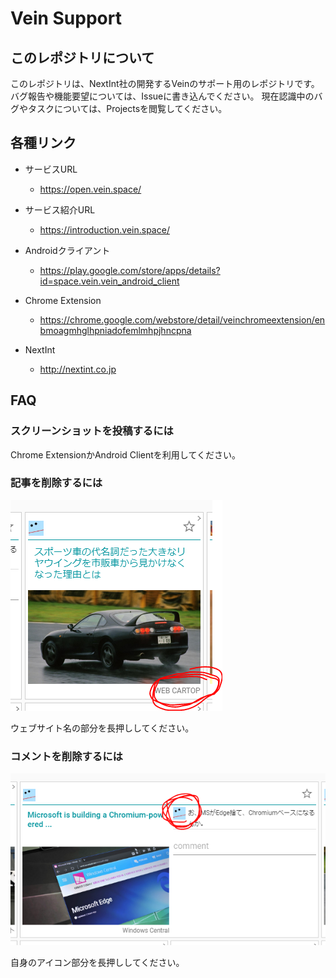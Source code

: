 
# Vein Support

## このレポジトリについて

このレポジトリは、NextInt社の開発するVeinのサポート用のレポジトリです。
バグ報告や機能要望については、Issueに書き込んでください。
現在認識中のバグやタスクについては、Projectsを閲覧してください。

## 各種リンク
- サービスURL
  - https://open.vein.space/

- サービス紹介URL
  - https://introduction.vein.space/

- Androidクライアント
  - https://play.google.com/store/apps/details?id=space.vein.vein_android_client

- Chrome Extension
  - https://chrome.google.com/webstore/detail/veinchromeextension/enbmoagmhglhpniadofemlmhpjhncpna

- NextInt
  - http://nextint.co.jp

## FAQ
### スクリーンショットを投稿するには
Chrome ExtensionかAndroid Clientを利用してください。

### 記事を削除するには
![delete article](/img/delete_article.png)

ウェブサイト名の部分を長押ししてください。


### コメントを削除するには
![delete comment](/img/delete_comment.png)

自身のアイコン部分を長押ししてください。
